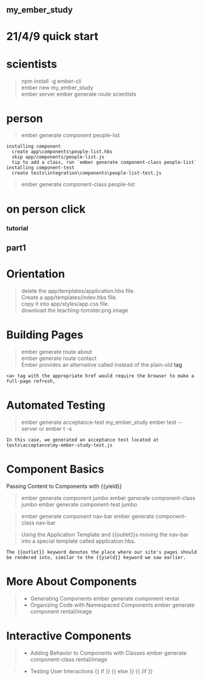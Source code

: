 ## my_ember_study
# 21/4/9 quick start
# scientists
> npm install -g ember-cli  
> ember new my_ember_study  
> ember server
> ember generate route scientists  

# person
> ember generate component people-list
```shell
installing component
  create app\components\people-list.hbs
  skip app/components/people-list.js
  tip to add a class, run `ember generate component-class people-list`
installing component-test
  create tests\integration\components\people-list-test.js
```
> ember generate component-class people-list

# on person click

### tutorial
## part1 
# Orientation
> delete the app/templates/application.hbs file.  
> Create a app/templates/index.hbs file.  
> copy it into app/styles/app.css file.  
> download the teaching-tomster.png image  

# Building Pages
> ember generate route about  
> ember generate route contact  
> Ember provides an alternative called <LinkTo> instead of the plain-old <a> tag
```
<a> tag with the appropriate href would require the browser to make a full-page refresh,
```

# Automated Testing
> ember generate acceptance-test my_ember_study
> ember test --server or ember t -s
```
In this case, we generated an acceptance test located at tests\acceptance\my-ember-study-test.js
```

# Component Basics
Passing Content to Components with {{yield}}
> ember generate component jumbo
> ember generate component-class jumbo
> ember generate component-test jumbo

> ember generate component nav-bar
> ember generate component-class nav-bar

> Using the Application Template and {{outlet}}s
> moving the nav-bar into a special template called application.hbs.
```
The {{outlet}} keyword denotes the place where our site's pages should be rendered into, similar to the {{yield}} keyword we saw earlier.
```

# More About Components
> + Generating Components
> ember generate component rental
> + Organizing Code with Namespaced Components
> ember generate component rental/image

# Interactive Components
> + Adding Behavior to Components with Classes
> ember generate component-class rental/image

> + Testing User Interactions
> {{ if }} {{ else }} {{ /if }}

